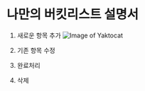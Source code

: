 # 나만의 버킷리스트 설명서

1. 새로운 항목 추가
![Image of Yaktocat](https://octodex.github.com/images/yaktocat.png)

2. 기존 항목 수정

3. 완료처리

4. 삭제
